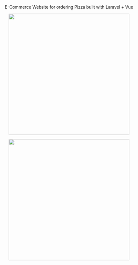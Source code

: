 <p align="center">
    E-Commerce Website for ordering Pizza built with Laravel + Vue
</p>

<p align="center"><img src="https://res.cloudinary.com/dtfbvvkyp/image/upload/v1566331377/laravel-logolockup-cmyk-red.svg" width="400"></p>
<p align="center"><img src="https://miro.medium.com/max/700/1*Kd7mrwqmrzyAudv8tS-OdQ.png" width="400"></p>


